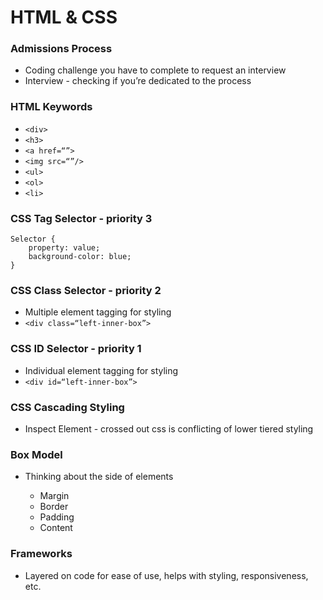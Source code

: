 # HTML & CSS

### Admissions Process

- Coding challenge you have to complete to request an interview
- Interview - checking if you’re dedicated to the process

### HTML Keywords

- `<div>`
- `<h3>`
- `<a href=“”>`
- `<img src=“”/>`
- `<ul>`
- `<ol>`
- `<li>`

### CSS Tag Selector - priority 3

```
Selector {
    property: value;
    background-color: blue;
}
```

### CSS Class Selector - priority 2

- Multiple element tagging for styling
- `<div class=“left-inner-box”>`

### CSS ID Selector - priority 1

- Individual element tagging for styling
- `<div id=“left-inner-box”>`

### CSS Cascading Styling

- Inspect Element - crossed out css is conflicting of lower tiered styling

### Box Model

- Thinking about the side of elements

  - Margin
  - Border
  - Padding
  - Content

### Frameworks

- Layered on code for ease of use, helps with styling, responsiveness, etc.
